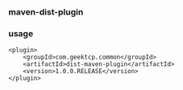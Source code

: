 ### maven-dist-plugin




### usage
```
<plugin>
    <groupId>com.geektcp.common</groupId>
    <artifactId>dist-maven-plugin</artifactId>
    <version>1.0.0.RELEASE</version>
</plugin>
```
